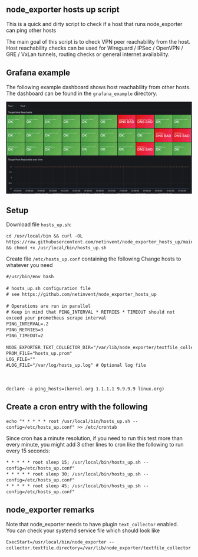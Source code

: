 ## node_exporter hosts up script

This is a quick and dirty script to check if a host that runs node_exporter can ping other hosts  

The main goal of this script is to check VPN peer reachability from the host.  
Host reachability checks can be used for Wireguard / IPSec / OpenVPN / GRE / VxLan tunnels, routing checks or general internet availability.

## Grafana example

The following example dashboard shows host reachability from other hosts.  
The dashboard can be found in the `grafana_example` directory.

![image](grafana_example/example_dashboard.png)

## Setup

Download file `hosts_up.sh`:

```
cd /usr/local/bin && curl -OL https://raw.githubusercontent.com/netinvent/node_exporter_hosts_up/main/hosts_up.sh && chmod +x /usr/local/bin/hosts_up.sh
```

Create file `/etc/hosts_up.conf` containing the following
Change hosts to whatever you need

```
#/usr/bin/env bash

# hosts_up.sh configuration file
# see https://github.com/netinvent/node_exporter_hosts_up

# Operations are run in parallel
# Keep in mind that PING_INTERVAL * RETRIES * TIMEOUT should not exceed your prometheus scrape interval
PING_INTERVAL=.2
PING_RETRIES=3
PING_TIMEOUT=2

NODE_EXPORTER_TEXT_COLLECTOR_DIR="/var/lib/node_exporter/textfile_collector"
PROM_FILE="hosts_up.prom"
LOG_FILE=""
#LOG_FILE="/var/log/hosts_up.log" # Optional log file



declare -a ping_hosts=(kernel.org 1.1.1.1 9.9.9.9 linux.org)
```

## Create a cron entry with the following

```
echo "* * * * * root /usr/local/bin/hosts_up.sh --config=/etc/hosts_up.conf" >> /etc/crontab
```

Since cron has a minute resolution, if you need to run this test more than every minute, you might add 3 other lines to cron like the following to run every 15 seconds:
```
* * * * * root sleep 15; /usr/local/bin/hosts_up.sh --config=/etc/hosts_up.conf"
* * * * * root sleep 30; /usr/local/bin/hosts_up.sh --config=/etc/hosts_up.conf"
* * * * * root sleep 45; /usr/local/bin/hosts_up.sh --config=/etc/hosts_up.conf"
```


## node_exporter remarks

Note that node_exporter needs to have plugin `text_collector` enabled.  
You can check your systemd service file which should look like
```
ExecStart=/usr/local/bin/node_exporter --collector.textfile.directory=/var/lib/node_exporter/textfile_collector
```